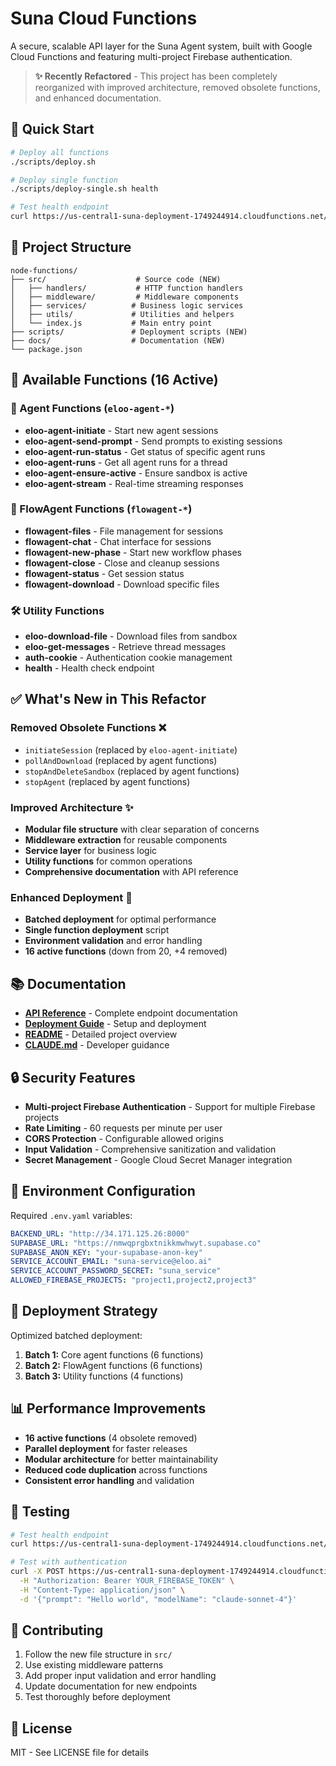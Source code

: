 # Suna Cloud Functions

A secure, scalable API layer for the Suna Agent system, built with Google Cloud Functions and featuring multi-project Firebase authentication.

> **✨ Recently Refactored** - This project has been completely reorganized with improved architecture, removed obsolete functions, and enhanced documentation.

## 🚀 Quick Start

```bash
# Deploy all functions
./scripts/deploy.sh

# Deploy single function
./scripts/deploy-single.sh health

# Test health endpoint
curl https://us-central1-suna-deployment-1749244914.cloudfunctions.net/health
```

## 📁 Project Structure

```
node-functions/
├── src/                    # Source code (NEW)
│   ├── handlers/           # HTTP function handlers
│   ├── middleware/         # Middleware components  
│   ├── services/          # Business logic services
│   ├── utils/             # Utilities and helpers
│   └── index.js           # Main entry point
├── scripts/               # Deployment scripts (NEW)
├── docs/                  # Documentation (NEW)
└── package.json
```

## 🔌 Available Functions (16 Active)

### 🤖 Agent Functions (`eloo-agent-*`)
- **eloo-agent-initiate** - Start new agent sessions
- **eloo-agent-send-prompt** - Send prompts to existing sessions  
- **eloo-agent-run-status** - Get status of specific agent runs
- **eloo-agent-runs** - Get all agent runs for a thread
- **eloo-agent-ensure-active** - Ensure sandbox is active
- **eloo-agent-stream** - Real-time streaming responses

### 🔄 FlowAgent Functions (`flowagent-*`)
- **flowagent-files** - File management for sessions
- **flowagent-chat** - Chat interface for sessions
- **flowagent-new-phase** - Start new workflow phases
- **flowagent-close** - Close and cleanup sessions
- **flowagent-status** - Get session status
- **flowagent-download** - Download specific files

### 🛠️ Utility Functions
- **eloo-download-file** - Download files from sandbox
- **eloo-get-messages** - Retrieve thread messages
- **auth-cookie** - Authentication cookie management
- **health** - Health check endpoint

## ✅ What's New in This Refactor

### Removed Obsolete Functions ❌
- `initiateSession` (replaced by `eloo-agent-initiate`)
- `pollAndDownload` (replaced by agent functions)
- `stopAndDeleteSandbox` (replaced by agent functions)
- `stopAgent` (replaced by agent functions)

### Improved Architecture ✨
- **Modular file structure** with clear separation of concerns
- **Middleware extraction** for reusable components
- **Service layer** for business logic
- **Utility functions** for common operations
- **Comprehensive documentation** with API reference

### Enhanced Deployment 🚀
- **Batched deployment** for optimal performance
- **Single function deployment** script
- **Environment validation** and error handling
- **16 active functions** (down from 20, +4 removed)

## 📚 Documentation

- **[API Reference](./docs/API.md)** - Complete endpoint documentation
- **[Deployment Guide](./docs/DEPLOYMENT.md)** - Setup and deployment
- **[README](./docs/README.md)** - Detailed project overview
- **[CLAUDE.md](./CLAUDE.md)** - Developer guidance

## 🔒 Security Features

- **Multi-project Firebase Authentication** - Support for multiple Firebase projects
- **Rate Limiting** - 60 requests per minute per user
- **CORS Protection** - Configurable allowed origins
- **Input Validation** - Comprehensive sanitization and validation
- **Secret Management** - Google Cloud Secret Manager integration

## 🔧 Environment Configuration

Required `.env.yaml` variables:
```yaml
BACKEND_URL: "http://34.171.125.26:8000"
SUPABASE_URL: "https://nmwqprgbxtnikkmwhwyt.supabase.co"
SUPABASE_ANON_KEY: "your-supabase-anon-key"
SERVICE_ACCOUNT_EMAIL: "suna-service@eloo.ai"
SERVICE_ACCOUNT_PASSWORD_SECRET: "suna_service"
ALLOWED_FIREBASE_PROJECTS: "project1,project2,project3"
```

## 🚀 Deployment Strategy

Optimized batched deployment:
1. **Batch 1:** Core agent functions (6 functions)
2. **Batch 2:** FlowAgent functions (6 functions)
3. **Batch 3:** Utility functions (4 functions)

## 📊 Performance Improvements

- **16 active functions** (4 obsolete removed)
- **Parallel deployment** for faster releases
- **Modular architecture** for better maintainability
- **Reduced code duplication** across functions
- **Consistent error handling** and validation

## 🧪 Testing

```bash
# Test health endpoint
curl https://us-central1-suna-deployment-1749244914.cloudfunctions.net/health

# Test with authentication
curl -X POST https://us-central1-suna-deployment-1749244914.cloudfunctions.net/eloo-agent-initiate \
  -H "Authorization: Bearer YOUR_FIREBASE_TOKEN" \
  -H "Content-Type: application/json" \
  -d '{"prompt": "Hello world", "modelName": "claude-sonnet-4"}'
```

## 🤝 Contributing

1. Follow the new file structure in `src/`
2. Use existing middleware patterns
3. Add proper input validation and error handling
4. Update documentation for new endpoints
5. Test thoroughly before deployment

## 📄 License

MIT - See LICENSE file for details